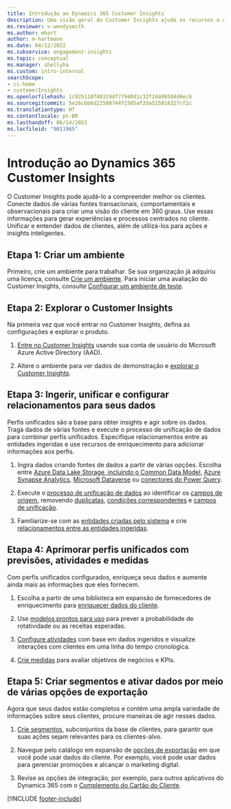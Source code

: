 ```yaml
---
title: Introdução ao Dynamics 365 Customer Insights
description: Uma visão geral do Customer Insights ajuda os recursos a começar rapidamente.
ms.reviewer: v-wendysmith
ms.author: mhart
author: m-hartmann
ms.date: 04/12/2022
ms.subservice: engagement-insights
ms.topic: conceptual
ms.manager: shellyha
ms.custom: intro-internal
searchScope:
- ci-home
- customerInsights
ms.openlocfilehash: 1c925110f40319df77940d1c32f24a99504d6ec6
ms.sourcegitcommit: 5e26cbb6d2258074471505af2da515818327cf2c
ms.translationtype: HT
ms.contentlocale: pt-BR
ms.lasthandoff: 06/14/2022
ms.locfileid: "9011965"
---
```

# <a name="get-started-with-dynamics-365-customer-insights"></a>Introdução ao Dynamics 365 Customer Insights

O Customer Insights pode ajudá-lo a compreender melhor os clientes. Conecte dados de várias fontes transacionais, comportamentais e observacionais para criar uma visão do cliente em 360 graus. Use essas informações para gerar experiências e processos centrados no cliente. Unificar e entender dados de clientes, além de utilizá-los para ações e insights inteligentes.

## <a name="step-1-create-an-environment"></a>Etapa 1: Criar um ambiente

Primeiro, crie um ambiente para trabalhar. Se sua organização já adquiriu uma licença, consulte [Crie um ambiente](create-environment.md). Para iniciar uma avaliação do Customer Insights, consulte [Configurar um ambiente de teste](trial-signup.md).

## <a name="step-2-explore-customer-insights"></a>Etapa 2: Explorar o Customer Insights

Na primeira vez que você entrar no Customer Insights, defina as configurações e explorar o produto.

1. [Entre no Customer Insights](https://home.ci.ai.dynamics.com) usando sua conta de usuário do Microsoft Azure Active Directory (AAD).

1. Altere o ambiente para ver dados de demonstração e [explorar o Customer Insights](home.md).

## <a name="step-3-ingest-unify-and-set-up-relationships-for-your-data"></a>Etapa 3: Ingerir, unificar e configurar relacionamentos para seus dados

Perfis unificados são a base para obter insights e agir sobre os dados. Traga dados de várias fontes e execute o processo de unificação de dados para combinar perfis unificados. Especifique relacionamentos entre as entidades ingeridas e use recursos de enriquecimento para adicionar informações aos perfis.

1. Ingira dados criando fontes de dados a partir de várias opções. Escolha entre [Azure Data Lake Storage, incluindo o Common Data Model](connect-common-data-model.md), [Azure Synapse Analytics](connect-synapse.md), [Microsoft Dataverse](connect-dataverse-managed-lake.md) ou [conectores do Power Query](connect-power-query.md).

1. Execute o [processo de unificação de dados](data-unification.md) ao identificar os [campos de origem](map-entities.md), removendo [duplicatas](remove-duplicates.md), [condições correspondentes](match-entities.md) e [campos de unificação](merge-entities.md).

1. Familiarize-se com as [entidades criadas pelo sistema](entities.md) e crie [relacionamentos entre as entidades ingeridas](relationships.md).

## <a name="step-4-enhance-unified-profiles-with-predictions-activities-and-measures"></a>Etapa 4: Aprimorar perfis unificados com previsões, atividades e medidas

Com perfis unificados configurados, enriqueça seus dados e aumente ainda mais as informações que eles fornecem.

1. Escolha a partir de uma biblioteca em expansão de fornecedores de enriquecimento para [enriquecer dados do cliente](enrichment-hub.md).

1. Use [modelos prontos para uso](predictions-overview.md) para prever a probabilidade de rotatividade ou as receitas esperadas.

1. [Configure atividades](activities.md) com base em dados ingeridos e visualize interações com clientes em uma linha do tempo cronológica.

1. [Crie medidas](measures.md) para avaliar objetivos de negócios e KPIs.

## <a name="step-5-create-segments-and-activate-data-through-various-export-options"></a>Etapa 5: Criar segmentos e ativar dados por meio de várias opções de exportação

Agora que seus dados estão completos e contêm uma ampla variedade de informações sobre seus clientes, procure maneiras de agir nesses dados.

1. [Crie segmentos](segments.md), subconjuntos da base de clientes, para garantir que suas ações sejam relevantes para os clientes-alvo.

1. Navegue pelo catálogo em expansão de [opções de exportação](export-destinations.md) em que você pode usar dados do cliente. Por exemplo, você pode usar dados para gerenciar promoções e alcançar o marketing digital.

1. Revise as opções de integração, por exemplo, para outros aplicativos do Dynamics 365 com o [Complemento do Cartão do Cliente](customer-card-add-in.md).  


[!INCLUDE [footer-include](includes/footer-banner.md)]
